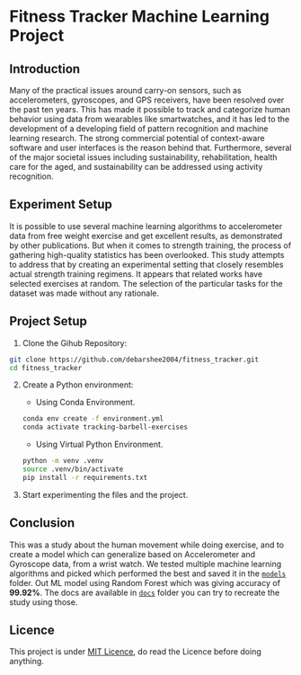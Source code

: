 # Fitness Tracker Machine Learning Project

## Introduction

Many of the practical issues around carry-on sensors, such as accelerometers, gyroscopes, and GPS receivers, have been resolved over the past ten years. This has made it possible to track and categorize human behavior using data from wearables like smartwatches, and it has led to the development of a developing field of pattern recognition and machine learning research. The strong commercial potential of context-aware software and user interfaces is the reason behind that. Furthermore, several of the major societal issues including sustainability, rehabilitation, health care for the aged, and sustainability can be addressed using activity recognition.

## Experiment Setup

It is possible to use several machine learning algorithms to accelerometer data from free weight exercise and get excellent results, as demonstrated by other publications.
But when it comes to strength training, the process of gathering high-quality statistics has been overlooked. This study attempts to address that by creating an experimental setting that closely resembles actual strength training regimens.
It appears that related works have selected exercises at random. The selection of the particular tasks for the dataset was made without any rationale.

## Project Setup

1. Clone the Gihub Repository:

```sh
git clone https://github.com/debarshee2004/fitness_tracker.git
cd fitness_tracker
```

2. Create a Python environment:

   - Using Conda Environment.

   ```sh
   conda env create -f environment.yml
   conda activate tracking-barbell-exercises
   ```

   - Using Virtual Python Environment.

   ```sh
   python -m venv .venv
   source .venv/bin/activate
   pip install -r requirements.txt
   ```

3. Start experimenting the files and the project.

## Conclusion

This was a study about the human movement while doing exercise, and to create a model which can generalize based on Accelerometer and Gyroscope data, from a wrist watch. We tested multiple machine learning algorithms and picked which performed the best and saved it in the [`models`](./models/) folder. Out ML model using Random Forest which was giving accuracy of **99.92%**. The docs are available in [`docs`](./docs/01%20Processing%20the%20Raw%20Data.md) folder you can try to recreate the study using those.

## Licence

This project is under [MIT Licence](./LICENSE), do read the Licence before doing anything.
